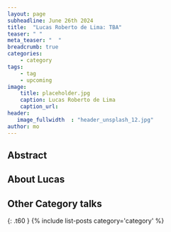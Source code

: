 ```yaml
---
layout: page
subheadline: June 26th 2024
title:  "Lucas Roberto de Lima: TBA"
teaser: " "
meta_teaser: "  "
breadcrumb: true 
categories:
    - category 
tags:
    - tag 
    - upcoming
image:
    title: placeholder.jpg 
    caption: Lucas Roberto de Lima
    caption_url: 
header:
   image_fullwidth  : "header_unsplash_12.jpg"
author: mo
---
```


## Abstract


## About Lucas


## Other Category talks
{: .t60 }
{% include list-posts category='category' %}
